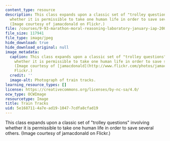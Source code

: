 ```yaml
---
content_type: resource
description: This class expands upon a classic set of "trolley questions" involving
  whether it is permissible to take one human life in order to save several others.
  (Image courtesy of jamacdonald on Flickr.)
file: /courses/9-93-marathon-moral-reasoning-laboratory-january-iap-2007/5e1687114a7ead1910477cdfa8cfad19_9-93iap07.jpg
file_size: 117941
file_type: image/jpeg
hide_download: true
hide_download_original: null
image_metadata:
  caption: This class expands upon a classic set of "trolley questions" involving
    whether it is permissible to take one human life in order to save several others.
    (Image courtesy of [jamacdonald](http://www.flickr.com/photos/jamacdonald/) on
    Flickr.)
  credit: ''
  image-alt: Photograph of train tracks.
learning_resource_types: []
license: https://creativecommons.org/licenses/by-nc-sa/4.0/
ocw_type: OCWImage
resourcetype: Image
title: Train Tracks
uid: 5e168711-4a7e-ad19-1047-7cdfa8cfad19
---
```

This class expands upon a classic set of "trolley questions" involving whether it is permissible to take one human life in order to save several others. (Image courtesy of jamacdonald on Flickr.)